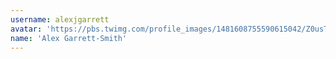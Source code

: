 ```yaml
---
username: alexjgarrett
avatar: 'https://pbs.twimg.com/profile_images/1481608755590615042/Z0usTfe-_normal.jpg'
name: 'Alex Garrett-Smith'
---
```

